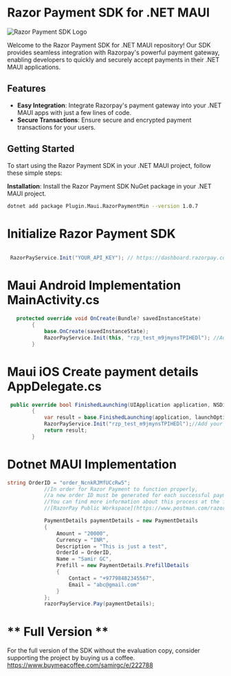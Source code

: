 # Razor Payment SDK for .NET MAUI

![Razor Payment SDK Logo](https://example.com/razor-payment-sdk-logo.png)

Welcome to the Razor Payment SDK for .NET MAUI repository! Our SDK provides seamless integration with Razorpay's powerful payment gateway, enabling developers to quickly and securely accept payments in their .NET MAUI applications.

## Features

- **Easy Integration**: Integrate Razorpay's payment gateway into your .NET MAUI apps with just a few lines of code.
- **Secure Transactions**: Ensure secure and encrypted payment transactions for your users.

## Getting Started

To start using the Razor Payment SDK in your .NET MAUI project, follow these simple steps:

 **Installation**: Install the Razor Payment SDK NuGet package in your .NET MAUI project.
   ```sh
  dotnet add package Plugin.Maui.RazorPaymentMin --version 1.0.7
```

# Initialize Razor Payment SDK
```csharp

 RazorPayService.Init("YOUR_API_KEY"); // https://dashboard.razorpay.com/app/website-app-settings/api-keys

```

# Maui Android Implementation MainActivity.cs
```csharp
   protected override void OnCreate(Bundle? savedInstanceState)
        {
            base.OnCreate(savedInstanceState);
            RazorPayService.Init(this, "rzp_test_m9jmynsTPIHEDl"); //Add your Razor Pay Api Key https://dashboard.razorpay.com/app/website-app-settings/api-keys 
        }
```

# Maui iOS Create payment details AppDelegate.cs

```csharp
 public override bool FinishedLaunching(UIApplication application, NSDictionary launchOptions)
        {
            var result = base.FinishedLaunching(application, launchOptions);
            RazorPayService.Init("rzp_test_m9jmynsTPIHEDl");//Add your Razor Pay Api Key https://dashboard.razorpay.com/app/website-app-settings/api-keys 
            return result;
        }
```

# Dotnet MAUI Implementation 
```csharp
string OrderID = "order_NcnkRJMfUCcRw5";
            //In order for Razor Payment to function properly,
            //a new order ID must be generated for each successful payment made.
            //You can find more information about this process at the following link:
            //[RazorPay Public Workspace](https://www.postman.com/razorpaydev/workspace/razorpay-public-workspace/folder/12492020-91450029-1c52-4375-8033-39ca4c2d0a8c).

            PaymentDetails paymentDetails = new PaymentDetails
            {
                Amount = "20000",
                Currency = "INR",
                Description = "This is just a test",
                OrderId = OrderID,
                Name = "Samir GC",
                Prefill = new PaymentDetails.PrefillDetails
                {
                    Contact = "+97798482345567",
                    Email = "abc@gmail.com"
                }
            };
            razorPayService.Pay(paymentDetails);

```


# ** Full Version **
For the full version of the SDK without the evaluation copy, consider supporting the project by buying us a coffee.
https://www.buymeacoffee.com/samirgc/e/222788
